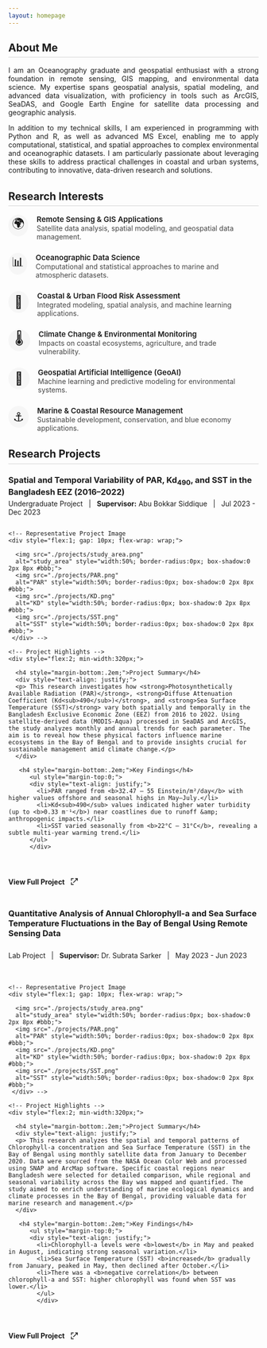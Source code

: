 ```yaml
---
layout: homepage
---
```


<style>
  h2 {
    border-bottom: 1.5px solid #d3d3d3; /* light gray line */
    padding-bottom: 0.3em; 
    margin-bottom: 0.8em; 
  }

  /* Add extra top margin only to h2 except the first one */
  h2:not(:first-of-type) {
    margin-top: 1.5em; /* space before subsequent h2 */
  }
</style>

<h2>About Me</h2>
<div style="text-align: justify;">
  <p>
    I am an Oceanography graduate and geospatial enthusiast with a strong foundation in remote sensing, GIS mapping, and environmental data science. My expertise spans geospatial analysis, spatial modeling, and advanced data visualization, with proficiency in tools such as ArcGIS, SeaDAS, and Google Earth Engine for satellite data processing and geographic analysis.
  </p>
  <p>
    In addition to my technical skills, I am experienced in programming with Python and R, as well as advanced MS Excel, enabling me to apply computational, statistical, and spatial approaches to complex environmental and oceanographic datasets. I am particularly passionate about leveraging these skills to address practical challenges in coastal and urban systems, contributing to innovative, data-driven research and solutions.
  </p>
</div>

<h2>Research Interests</h2>
<ul style="list-style:none; padding-left:0;">
  <li style="margin-bottom:24px; display:flex; align-items:flex-start;">
    <span style="width:44px; height:44px; display:flex; align-items:center; justify-content:center; background:#f6f6f6; border-radius:50%; font-size:1.8em; margin-right:17px;">
      🌍
    </span>
    <div>
      <div style="font-size:1.07em; font-weight:600;">Remote Sensing & GIS Applications</div>
      <div style="color:#444;">Satellite data analysis, spatial modeling, and geospatial data management.</div>
    </div>
  </li>
  <li style="margin-bottom:24px; display:flex; align-items:flex-start;">
    <span style="width:44px; height:44px; display:flex; align-items:center; justify-content:center; background:#f6f6f6; border-radius:50%; font-size:1.8em; margin-right:17px;">
      📊
    </span>
    <div>
      <div style="font-size:1.07em; font-weight:600;">Oceanographic Data Science</div>
      <div style="color:#444;">Computational and statistical approaches to marine and atmospheric datasets.</div>
    </div>
  </li>
  <li style="margin-bottom:24px; display:flex; align-items:flex-start;">
    <span style="width:44px; height:44px; display:flex; align-items:center; justify-content:center; background:#f6f6f6; border-radius:50%; font-size:1.8em; margin-right:17px;">
      🌊
    </span>
    <div>
      <div style="font-size:1.07em; font-weight:600;">Coastal & Urban Flood Risk Assessment</div>
      <div style="color:#444;">Integrated modeling, spatial analysis, and machine learning applications.</div>
    </div>
  </li>
  <li style="margin-bottom:24px; display:flex; align-items:flex-start;">
    <span style="width:44px; height:44px; display:flex; align-items:center; justify-content:center; background:#f6f6f6; border-radius:50%; font-size:1.8em; margin-right:17px;">
      🌡️
    </span>
    <div>
      <div style="font-size:1.07em; font-weight:600;">Climate Change & Environmental Monitoring</div>
      <div style="color:#444;">Impacts on coastal ecosystems, agriculture, and trade vulnerability.</div>
    </div>
  </li>
  <li style="margin-bottom:24px; display:flex; align-items:flex-start;">
    <span style="width:44px; height:44px; display:flex; align-items:center; justify-content:center; background:#f6f6f6; border-radius:50%; font-size:1.8em; margin-right:17px;">
      🤖
    </span>
    <div>
      <div style="font-size:1.07em; font-weight:600;">Geospatial Artificial Intelligence (GeoAI)</div>
      <div style="color:#444;">Machine learning and predictive modeling for environmental systems.</div>
    </div>
  </li>
  <li style="margin-bottom:24px; display:flex; align-items:flex-start;">
    <span style="width:44px; height:44px; display:flex; align-items:center; justify-content:center; background:#f6f6f6; border-radius:50%; font-size:1.8em; margin-right:17px;">
      ⚓
    </span>
    <div>
      <div style="font-size:1.07em; font-weight:600;">Marine & Coastal Resource Management</div>
      <div style="color:#444;">Sustainable development, conservation, and blue economy applications.</div>
    </div>
  </li>
</ul>



<h2>Research Projects</h2>
  <h3 style="margin-bottom: 5px;">Spatial and Temporal Variability of PAR, Kd<sub>490</sub>, and SST in the Bangladesh EEZ (2016–2022)</h3>
  <p style="margin-top: 0;">Undergraduate Project &nbsp; | &nbsp; <b>Supervisor:</b> Abu Bokkar Siddique &nbsp; | &nbsp; Jul 2023 - Dec 2023</p>
  <div style="display:flex; flex-wrap:wrap; gap:1.5em;">
    
    <!-- Representative Project Image 
    <div style="flex:1; gap: 10px; flex-wrap: wrap;">
    
      <img src="./projects/study_area.png" 
      alt="study_area" style="width:50%; border-radius:0px; box-shadow:0 2px 8px #bbb;">
      <img src="./projects/PAR.png" 
      alt="PAR" style="width:50%; border-radius:0px; box-shadow:0 2px 8px #bbb;">
      <img src="./projects/KD.png" 
      alt="KD" style="width:50%; border-radius:0px; box-shadow:0 2px 8px #bbb;">
      <img src="./projects/SST.png" 
      alt="SST" style="width:50%; border-radius:0px; box-shadow:0 2px 8px #bbb;">
     </div> -->

    <!-- Project Highlights -->
    <div style="flex:2; min-width:320px;">
    
      <h4 style="margin-bottom:.2em;">Project Summary</h4>
      <div style="text-align: justify;">
      <p> This research investigates how <strong>Photosynthetically Available Radiation (PAR)</strong>, <strong>Diffuse Attenuation Coefficient (Kd<sub>490</sub>)</strong>, and <strong>Sea Surface Temperature (SST)</strong> vary both spatially and temporally in the Bangladesh Exclusive Economic Zone (EEZ) from 2016 to 2022. Using satellite-derived data (MODIS-Aqua) processed in SeaDAS and ArcGIS, the study analyzes monthly and annual trends for each parameter. The aim is to reveal how these physical factors influence marine ecosystems in the Bay of Bengal and to provide insights crucial for sustainable management amid climate change.</p>
      </div> 
      
       <h4 style="margin-bottom:.2em;">Key Findings</h4>
          <ul style="margin-top:0;">
          <div style="text-align: justify;">
            <li>PAR ranged from <b>32.47 – 55 Einstein/m²/day</b> with higher values offshore and seasonal highs in May–July.</li>
            <li>Kd<sub>490</sub> values indicated higher water turbidity (up to <b>0.33 m⁻¹</b>) near coastlines due to runoff &amp; anthropogenic impacts.</li>
            <li>SST varied seasonally from <b>22°C – 31°C</b>, revealing a subtle multi-year warming trend.</li>
          </ul>
          </div>
       
<h4 style="margin-bottom: .2em;">
  <a href="./projects/undergrad_project.pdf" 
     target="_blank" 
     style="text-decoration: none; color: inherit; display: inline-flex; align-items: center; gap: 6px;">
    View Full Project
    <svg xmlns="http://www.w3.org/2000/svg" 
         width="18" height="18" fill="currentColor" 
         viewBox="0 0 24 24" style="margin-left: 4px;">
      <path d="M14 3h7v7h-2V6.41l-9.29 9.3-1.42-1.42 9.3-9.29H14V3z"/>
      <path d="M5 5h5V3H3v7h2V5zm0 14v-5H3v7h7v-2H5z"/>
    </svg>
  </a>
</h4>

<p>
</p>
  <h3 style="margin-top: 1.3em; margin-bottom: 5px;"> Quantitative Analysis of Annual Chlorophyll-a and Sea Surface Temperature Fluctuations in the Bay of Bengal Using Remote Sensing Data</h3>
  <p style="margin-top: 0;">Lab Project &nbsp; | &nbsp; <b>Supervisor:</b> Dr. Subrata Sarker &nbsp; | &nbsp; May 2023 - Jun 2023</p>
  <div style="display:flex; flex-wrap:wrap; gap:1.5em;">
    
    <!-- Representative Project Image 
    <div style="flex:1; gap: 10px; flex-wrap: wrap;">
    
      <img src="./projects/study_area.png" 
      alt="study_area" style="width:50%; border-radius:0px; box-shadow:0 2px 8px #bbb;">
      <img src="./projects/PAR.png" 
      alt="PAR" style="width:50%; border-radius:0px; box-shadow:0 2px 8px #bbb;">
      <img src="./projects/KD.png" 
      alt="KD" style="width:50%; border-radius:0px; box-shadow:0 2px 8px #bbb;">
      <img src="./projects/SST.png" 
      alt="SST" style="width:50%; border-radius:0px; box-shadow:0 2px 8px #bbb;">
     </div> -->

    <!-- Project Highlights -->
    <div style="flex:2; min-width:320px;">
    
      <h4 style="margin-bottom:.2em;">Project Summary</h4>
      <div style="text-align: justify;">
      <p> This research analyzes the spatial and temporal patterns of Chlorophyll-a concentration and Sea Surface Temperature (SST) in the Bay of Bengal using monthly satellite data from January to December 2020. Data were sourced from the NASA Ocean Color Web and processed using SNAP and ArcMap software. Specific coastal regions near Bangladesh were selected for detailed comparison, while regional and seasonal variability across the Bay was mapped and quantified. The study aimed to enrich understanding of marine ecological dynamics and climate processes in the Bay of Bengal, providing valuable data for marine research and management.</p>
      </div> 
      
       <h4 style="margin-bottom:.2em;">Key Findings</h4>
          <ul style="margin-top:0;">
          <div style="text-align: justify;">
            <li>Chlorophyll-a levels were <b>lowest</b> in May and peaked in August, indicating strong seasonal variation.</li>   
            <li>Sea Surface Temperature (SST) <b>increased</b> gradually from January, peaked in May, then declined after October.</li>
            <li>There was a <b>negative correlation</b> between chlorophyll-a and SST: higher chlorophyll was found when SST was lower.</li>
            </ul>
            </div>
       
<h4 style="margin-bottom: .2em;">
  <a href="./projects/4_1_project.pdf" 
     target="_blank" 
     style="text-decoration: none; color: inherit; display: inline-flex; align-items: center; gap: 6px;">
    View Full Project
    <svg xmlns="http://www.w3.org/2000/svg" 
         width="18" height="18" fill="currentColor" 
         viewBox="0 0 24 24" style="margin-left: 4px;">
      <path d="M14 3h7v7h-2V6.41l-9.29 9.3-1.42-1.42 9.3-9.29H14V3z"/>
      <path d="M5 5h5V3H3v7h2V5zm0 14v-5H3v7h7v-2H5z"/>
    </svg>
  </a>
</h4>

